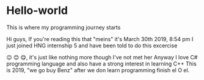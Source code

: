 # Hello-world
This is where my programming journey starts

Hi guys, If you're reading this that "meins" it's March 30th 2019, 8:54 pm
I just joined HNG internship 5 and have been told to do this excercise 

😉 😊 😋, it's just like nothing more though I've not met her 
Anyway I love C# programming language and also have a strong interest in learning C++
This is 2019, "we go buy Benz" after we don learn programming finish el O el.
